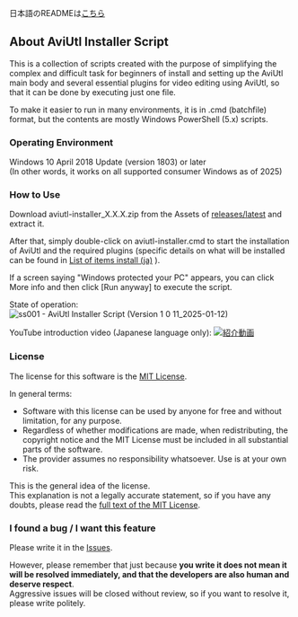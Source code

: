 日本語のREADMEは[こちら](./docs/README.ja.md)

## About AviUtl Installer Script
This is a collection of scripts created with the purpose of simplifying the complex and difficult task for beginners of install and setting up the AviUtl main body and several essential plugins for video editing using AviUtl, so that it can be done by executing just one file.

To make it easier to run in many environments, it is in .cmd (batchfile) format, but the contents are mostly Windows PowerShell (5.x) scripts.

### Operating Environment
Windows 10 April 2018 Update (version 1803) or later\
(In other words, it works on all supported consumer Windows as of 2025)

### How to Use
Download aviutl-installer_X.X.X.zip from the Assets of [releases/latest](https://github.com/menndouyukkuri/aviutl-installer-script/releases/latest) and extract it.

After that, simply double-click on aviutl-installer.cmd to start the installation of AviUtl and the required plugins (specific details on what will be installed can be found in [List of items install (ja)](https://aviutl-installer.github.io/AviUtl-Installer-Script%E3%81%AB%E3%82%88%E3%81%A3%E3%81%A6%E3%82%A4%E3%83%B3%E3%82%B9%E3%83%88%E3%83%BC%E3%83%AB%E3%81%95%E3%82%8C%E3%82%8B%E3%82%82%E3%81%AE/) ).

If a screen saying "Windows protected your PC" appears, you can click More info and then click [Run anyway] to execute the script.

State of operation:
![ss001 - AviUtl Installer Script (Version 1 0 11_2025-01-12)](https://github.com/user-attachments/assets/a92f4681-1a93-4ed0-850b-8faba6b4bfbb)

YouTube introduction video (Japanese language only):
[![紹介動画](https://github.com/user-attachments/assets/c0dbb594-0c99-4ac0-96e1-fc51f924ba78)](https://youtu.be/fJYp_nV-yrg)

### License
The license for this software is the [MIT License](./LICENSE).

In general terms:
* Software with this license can be used by anyone for free and without limitation, for any purpose.
* Regardless of whether modifications are made, when redistributing, the copyright notice and the MIT License must be included in all substantial parts of the software.
* The provider assumes no responsibility whatsoever. Use is at your own risk.

This is the general idea of the license.\
This explanation is not a legally accurate statement, so if you have any doubts, please read the [full text of the MIT License](./LICENSE).

### I found a bug / I want this feature
Please write it in the [Issues](https://github.com/menndouyukkuri/aviutl-installer-script/issues).

However, please remember that just because **you write it does not mean it will be resolved immediately, and that the developers are also human and deserve respect**.\
Aggressive issues will be closed without review, so if you want to resolve it, please write politely.